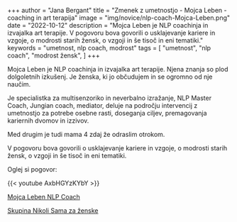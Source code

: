 +++
author = "Jana Bergant"
title = "Zmenek z umetnostjo - Mojca Leben - coaching in art terapija"
image = "img/novice/nlp-coach-Mojca-Leben.png"
date = "2022-10-12"
description = "Mojca Leben je NLP coachinja in izvajalka art terapije. V pogovoru bova govorili o usklajevanje kariere in vzgoje, o modrosti starih žensk, o vzgoji in še tisoč in eni tematiki."
keywords = "umetnost, nlp coach, modrost"
tags = [
    "umetnost",
    "nlp coach",
    "modrost žensk",
]
+++

Mojca Leben je NLP coachinja in izvajalka art terapije. Njena znanja so plod dolgoletnih izkušenj. Je ženska, ki jo občudujem in se ogromno od nje naučim.

Je specialistka za multisenzoriko in neverbalno izražanje,  NLP Master Coach, Jungian coach, mediator, deluje na področju intervencij z umetnostjo za potrebe osebne rasti, doseganja ciljev, premagovanja kariernih dvomov in izzivov.

Med drugim je tudi mama 4 zdaj že odraslim otrokom.

V pogovoru bova govorili o usklajevanje kariere in vzgoje, o modrosti starih žensk, o vzgoji in še tisoč in eni tematiki.

Oglej si pogovor:

{{< youtube AxbHGYzKYbY >}}

[Mojca Leben NLP Coach](https://www.facebook.com/mojca.leben.5)

[Skupina Nikoli Sama za ženske](https://www.facebook.com/groups/467001988199005)



